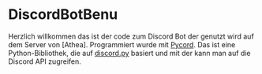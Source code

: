 # DiscordBotBenu
Herzlich willkommen das ist der code zum Discord Bot der genutzt wird auf dem Server
von [Athea].
Programmiert wurde mit [Pycord](https://github.com/Pycord-Development/pycord). Das ist eine Python-Bibliothek, die
auf [discord.py](https://github.com/Rapptz/discord.py) basiert und mit der kann man auf die Discord API zugreifen.
